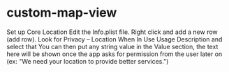 # custom-map-view
Set up Core Location
Edit the Info.plist file.
Right click and add a new row (add row).
Look for Privacy – Location When In Use Usage Description and select that
You can then put any string value in the Value section, the text here will be shown once the app asks for permission from the user later on (ex: "We need your location to provide better services.")